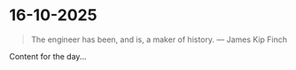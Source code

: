 # 16-10-2025

> The engineer has been, and is, a maker of history. — James Kip Finch

Content for the day...
